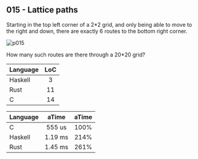 015 - Lattice paths
-------------------

Starting in the top left corner of a 2*2 grid, and only being able to move to
the right and down, there are exactly 6 routes to the bottom right corner.

![p015](https://projecteuler.net/project/images/p_015.gif)

How many such routes are there through a 20*20 grid?

Language | LoC
--- | :---:
Haskell | 3
Rust | 11
C | 14

Language | aTime | aTime
--- | :---: | :---:
C |  555 us | 100%
Haskell | 1.19 ms | 214%
Rust | 1.45 ms | 261%
